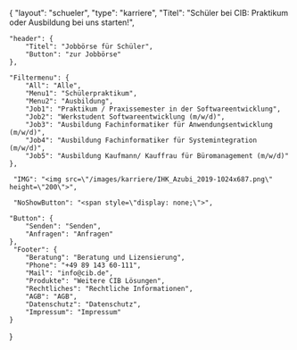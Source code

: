{
	"layout": "schueler",
    "type": "karriere",
    "Titel": "Schüler bei CIB: Praktikum oder Ausbildung bei uns starten!",


    "header": {
        "Titel": "Jobbörse für Schüler",
        "Button": "zur Jobbörse"
    },

    "Filtermenu": {
        "All": "Alle",
        "Menu1": "Schülerpraktikum",
        "Menu2": "Ausbildung",
        "Job1": "Praktikum / Praxissemester in der Softwareentwicklung",
        "Job2": "Werkstudent Softwareentwicklung (m/w/d)",
        "Job3": "Ausbildung Fachinformatiker für Anwendungsentwicklung (m/w/d)",
        "Job4": "Ausbildung Fachinformatiker für Systemintegration (m/w/d)",
        "Job5": "Ausbildung Kaufmann/ Kauffrau für Büromanagement (m/w/d)"
    },

     "IMG": "<img src=\"/images/karriere/IHK_Azubi_2019-1024x687.png\" height=\"200\">",

     "NoShowButton": "<span style=\"display: none;\">",

    "Button": {
        "Senden": "Senden",
        "Anfragen": "Anfragen"
    },
     "Footer": {
        "Beratung": "Beratung und Lizensierung",
        "Phone": "+49 89 143 60-111",
        "Mail": "info@cib.de",
        "Produkte": "Weitere CIB Lösungen",
        "Rechtliches": "Rechtliche Informationen",
        "AGB": "AGB",
        "Datenschutz": "Datenschutz",
        "Impressum": "Impressum"  
    }

}
